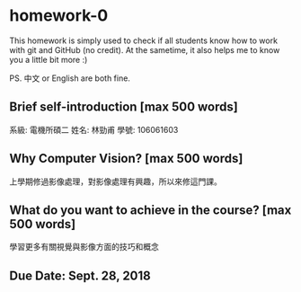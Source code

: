 # homework-0
This homework is simply used to check if all students know how to work with git and GitHub (no credit).
At the sametime, it also helps me to know you a little bit more :)

PS. 中文 or English are both fine.

## Brief self-introduction [max 500 words]
系級: 電機所碩二 
姓名: 林勁甫 
學號: 106061603
## Why Computer Vision? [max 500 words]
上學期修過影像處理，對影像處理有興趣，所以來修這門課。
## What do you want to achieve in the course? [max 500 words]
學習更多有關視覺與影像方面的技巧和概念
## Due Date: Sept. 28, 2018
